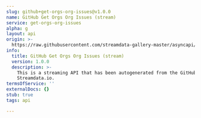 ```yaml
---
slug: github+get-orgs-org-issues@v1.0.0
name: GitHub Get Orgs Org Issues (stream)
service: get-orgs-org-issues
alpha: g
layout: api
origin: >-
  https://raw.githubusercontent.com/streamdata-gallery-master/asyncapi/master/_listings/github/github-get-orgs-org-issues-stream-async.md
info:
  title: GitHub Get Orgs Org Issues (stream)
  version: 1.0.0
  description: >-
    This is a streaming API that has been autogenerated from the GitHub using
    Streamdata.io.
termsOfService: ''
externalDocs: {}
stub: true
tags: api

---
```


